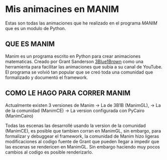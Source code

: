 # Mis animacines en MANIM 

Estas son todas las animaciones que he realizado en el programa _MANIM_ que es un modulo de Python. 


## QUE ES MANIM

Manim es un programa escrito en Python para crear animaciones matematicas. Creado por Grant Sanderson [3Blue1Brown](https://www.3blue1brown.com/) como una herramienta para facilitar las animaciones que subia a su canal de YouTube. El programa se volvió tan popular que se creó toda una comunidad que formalizado y documentó el framework.

## COMO LE HAGO PARA CORRER MANIM

Actualmente existen 3 versiones de Manim 
  -> La de 3B1B (ManimGL), 
  -> La de la comunidad (ManimCE)
  -> La version configurada con PyCairo (ManimCairo)

Todas las escenas las desarrollé usando la version de la comunidad (ManimCE), es posible que tambien corran en ManimGL, sin embargo, para formalizar y debuggear el framework, la comunidad de Manim hizo ligeras modificaciones al codigo fuente de Grant que pueden llegar a impedir que las escenas se rendericen en ManimGL. Sin embargo haciendo muy pocos cambios al codigo es posible renderizarlo.
